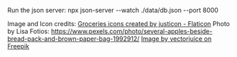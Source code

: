 Run the json server:
npx json-server --watch ./data/db.json --port 8000

Image and Icon credits:
<a href="https://www.flaticon.com/free-icons/groceries" title="groceries icons">Groceries icons created by justicon - Flaticon</a>
Photo by Lisa Fotios: https://www.pexels.com/photo/several-apples-beside-bread-pack-and-brown-paper-bag-1992912/
<a href="https://www.freepik.com/free-vector/order-processed-abstract-concept-illustration_20769828.htm#fromView=search&page=4&position=49&uuid=7dd923ee-53d5-47ef-9286-395ff5c3d6fb">Image by vectorjuice on Freepik</a>
